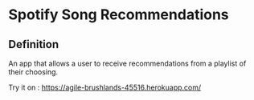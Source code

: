 # Spotify Song Recommendations

## Definition

An app that allows a user to receive recommendations from a playlist of their choosing.


Try it on : https://agile-brushlands-45516.herokuapp.com/
